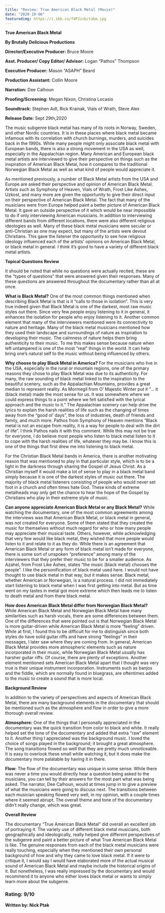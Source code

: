 ```yaml
---
title: "Review: True American Black Metal (Movie)"
date: "2020-10-06"
featuredimg: https://i.ibb.co/f4P2zsb/tabm.jpg
---
```


**True American Black Metal**

**By Brutally Delicious Productions**

**Director/Executive Producer:** Bruce Moore

**Asst. Producer/ Copy Editor/ Advisor:** Logan “Pathos” Thompson

**Executive Producer:** Mason “ASAPH” Beard

**Production Assistant:** Collin Moore

**Narration:** Dee Calhoun

**Proofing/Screening:** Megan Nixon, Christina Locasio

**Soundtrack:** Stephen Adt, Rick Krainak, Vials of Wrath, Steve Alex

**Release Date:** Sept 29th,2020

The music subgenre black metal has many of its roots in Norway, Sweden, and other Nordic countries. It is in these places where black metal became infamous with its correlation with church burnings, murders, and suicides back in the 1990s. While many people might only associate black metal with European bands, there is also a strong movement in the USA as well, especially in the Appalachian region. Many American and European black metal artists are interviewed to give their perspective on things such as the inspiration of American Black Metal, how it compares to the traditional Norwegian Black Metal as well as what kind of people would appreciate it.

As mentioned previously, a number of Black Metal artists from the USA and Europe are asked their perspective and opinion of American Black Metal. Artists such as Symphony of Heaven, Vials of Wrath, Frost Like Ashes, Uzkost, and many more are given the opportunity to give their direct input on their perspective of American Black Metal. The fact that many of the musicians were from Europe helped paint a better picture of American Black Metal. It gave an outside perspective of it which would be near impossible to do if only interviewing American musicians. In addition to interviewing different bands from different locations, there were also different religious ideologies as well. Many of these black metal musicians were secular or anti-Christian as one may expect, but many of the artists were devout Christians. This gave the listener the opportunity to see how religious ideology influenced each of the artists' opinions on American Black Metal, or black metal in general. I think it’s good to have a variety of different black metal artists.

**Topical Questions Review**

It should be noted that while no questions were actually recited, these are the “types of questions” that were answered given their responses. Many of these questions are answered throughout the documentary rather than all at once.

**What is Black Metal?** One of the most common things mentioned when describing Black Metal is that is it “calls to those in isolation”. This is very true indeed given that Black Metal is one of the darkest, most raw music styles out there. Since very few people enjoy listening to it in general, it enhances the isolation for people who enjoy listening to it. Another common element that many of the interviewers mentioned were its connectivity to nature and heritage. Many of the black metal musicians mentioned how they used their landscape and surroundings of nature as inspiration to developing their music. The calmness of nature helps them bring authenticity to their music. To me this makes sense because nature when left untampered is one of the most “real” things in the world. It can help bring one’s natural self to the music without being influenced by others.

**Why choose to play Black Metal in America?** For the musicians who live in the USA, especially in the rural or mountain regions, one of the primary reasons they chose to play Black Metal was due to its authenticity. For many, the raw sounding of black metal linked to the inspiration to the beautiful scenery, such as the Appalachian Mountains, provides a great median to represent reality. As Mormegil from O’ Majestic Winter put it “… it (black metal) made the most sense for us. It was somewhere where we could express things to a point where we felt satisfied with the lyrical approach and the music to it.” The Appalachian scenery can help drive the lyrics to explain the harsh realities of life such as the changing of times away from the “good ol’ days”, the loss of industries, death of friends and family, and much more. Pathos from Symphony of Heaven mentions “Black metal is not an escape from reality, it is a way for people to deal with the dirt of life”. I think Pathos nails it with this comment. While this may not be true for everyone, I do believe most people who listen to black metal listen to it to cope with the harsh realities of life, whatever they may be. I know this is one of the things that first drew me into listening to black metal.

For the Christian Black Metal bands in America, there is another motivating reason that was mentioned to play in that particular style, which is to be a light in the darkness through sharing the Gospel of Jesus Christ. As a Christian myself it would make a lot of sense to play in a black metal band simply because it is one of the darkest styles of music out there. The majority of black metal listeners consisting of people who would never set foot in a church and often times hate God. These kinds of extreme metalheads may only get the chance to hear the hope of the Gospel by Christians who play in their extreme style of music.

**Can anyone appreciate American Black Metal or any Black Metal?** While watching the documentary, one of the most common agreements among the interviews was that American Black Metal, or black metal in general, was not created for everyone. Some of them stated that they created the music for themselves without much regard for who or how many people may appreciate their musical taste. Others, however, while acknowledging that very few would like black metal, they wished that more people would listen to it and relate to it as they do. While there is an agreement that American Black Metal or any form of black metal isn’t made for everyone, there is some sort of unspoken “preference” among many of the interviewers that they prefer their music to be for a smaller audience. As Azahel, from Frost Like Ashes, states “the music (black metal) chooses the people”. I like the personification of black metal used here. I would not have thought to use black metal in that way, but it makes sense. Black metal, whether American or Norwegian, is a natural process. I did not immediately start listening to black metal when I was first getting into metal. But as time went on my tastes in metal got more extreme which then leads me to listen to death metal and from there black metal.

**How does American Black Metal differ from Norwegian Black Metal?** While American Black Metal and Norwegian Black Metal have many similarities such as harsh vocals, there are some differences between them. One of the differences that were pointed out is that Norwegian Black Metal is more guitar-driven while American Black Metal is more “feeling” driven. While at first, I found this to be difficult for me to distinguish since both styles do have solid guitar riffs and have strong “feelings” in their messages, I later saw where they are coming from. In general, American Black Metal provides more atmospheric elements such as nature incorporated in their music, while Norwegian Black Metal usually has harsher guitar riffs. Of course, there are plenty of exceptions. Another element mentioned sets American Black Metal apart that I thought was very true is their unique instrument incorporation. Instruments such as banjos and the fiddle, which are normally found in bluegrass, are oftentimes added to the music to create a sound that is more local.

**Background Review**

In addition to the variety of perspectives and aspects of American Black Metal, there are many background elements in the documentary that should be mentioned such as the atmosphere and flow in order to give a more thorough overall review.

**Atmosphere:** One of the things that I personally appreciated in the documentary was the quick transition from color to black and white. It really helped set the tone of the documentary and added that extra “raw” element to it. Another thing I appreciated was the background music. I loved the choice of songs played in the background; it brought a great atmosphere. The song transitions flowed so well that they are pretty much unnoticeable. It is easy to overlook these small while watching it, but it does make the documentary more palatable by having it in there.

**Flow:** The flow of the documentary was unique in some sense. While there was never a time you would directly hear a question being asked to the musicians, you can tell by their answers for the most part what was being asked. The narrator, Dee Calhoun, would at times jump in to give a preview of what the musicians were going to discuss next. The transitions between each musician speaking flowed very well, in my opinion, with a couple times where it seemed abrupt. The overall theme and tone of the documentary didn’t really change, which was great.

**Overall Review**

The documentary “True American Black Metal” did overall an excellent job of portraying it. The variety use of different black metal musicians, both geographically and ideologically, really helped give different perspectives of the subgenre and paint a better picture of what True American Black Metal is like. The genuine responses from each of the black metal musicians were really touching, especially when they mentioned their own personal background of how and why they came to love black metal. If it were to critique it, I would say I would have elaborated more of the actual musical sound of American Black Metal and maybe include the historical origins of it. But nonetheless, I was really impressed by the documentary and would recommend it to anyone who either loves black metal or wants to simply learn more about the subgenre.

### **Rating:** 9/10

**Written by: Nick Ptak**
